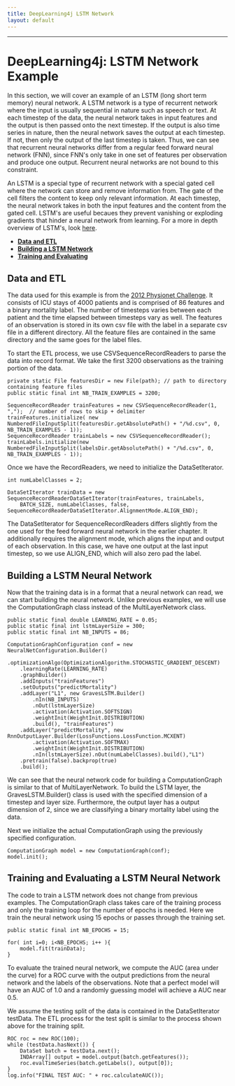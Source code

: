 ```yaml
---
title: DeepLearning4j LSTM Network
layout: default
---
```


------

# DeepLearning4j: LSTM Network Example

In this section, we will cover an example of an LSTM (long short term memory) neural network. A LSTM network is a type of recurrent network where the input is usually sequential in nature such as speech or text. At each timestep of the data, the neural network takes in input features and the output is then passed onto the next timestep. If the output is also time series in nature, then the neural network saves the output at each timestep. If not, then only the output of the last timestep is taken. Thus, we can see that recurrent neural networks differ from a regular feed forward neural network (FNN), since FNN's only take in one set of features per observation and produce one output. Recurrent neural networks are not bound to this constraint.

An LSTM is a special type of recurrent network with a special gated cell where the network can store and remove information from. The gate of the cell filters the content to keep only relevant information. At each timestep, the neural network takes in both the input features and the content from the gated cell. LSTM's are useful becaues they prevent vanishing or exploding gradients that hinder a neural network from learning. For a more in depth overview of LSTM's, look [here](https://deeplearning4j.org/lstm.html).

- [**Data and ETL**](#ETL) 
- [**Building a LSTM Network**](#Building) 
- [**Training and Evaluating**](#Training) 

## <a name="ETL">Data and ETL</a>

The data used for this example is from the [2012 Physionet Challenge](https://physionet.org/challenge/2012/). It consists of ICU stays of 4000 patients and is comprised of 86 features and a binary mortality label. The number of timesteps varies between each patient and the time elapsed between timesteps vary as well. The features of an observation is stored in its own csv file with the label in a separate csv file in a different directory. All the feature files are contained in the same directory and the same goes for the label files.

To start the ETL process, we use CSVSequenceRecordReaders to parse the data into record format. We take the first 3200 observations as the training portion of the data.
		
```
private static File featuresDir = new File(path); // path to directory containing feature files
public static final int NB_TRAIN_EXAMPLES = 3200;

SequenceRecordReader trainFeatures = new CSVSequenceRecordReader(1, ",");  // number of rows to skip + delimiter
trainFeatures.initialize( new NumberedFileInputSplit(featuresDir.getAbsolutePath() + "/%d.csv", 0, NB_TRAIN_EXAMPLES - 1));
SequenceRecordReader trainLabels = new CSVSequenceRecordReader();
trainLabels.initialize(new NumberedFileInputSplit(labelsDir.getAbsolutePath() + "/%d.csv", 0, NB_TRAIN_EXAMPLES - 1));
```

Once we have the RecordReaders, we need to initialize the DataSetIterator. 

```
int numLabelClasses = 2;

DataSetIterator trainData = new SequenceRecordReaderDataSetIterator(trainFeatures, trainLabels,
    BATCH_SIZE, numLabelClasses, false, SequenceRecordReaderDataSetIterator.AlignmentMode.ALIGN_END);
```

The DataSetIterator for SequenceRecordReaders differs slightly from the one used for the feed forward neural network in the earlier chapter. It additionally requires the alignment mode, which aligns the input and output of each observation. In this case, we have one output at the last input timestep, so we use ALIGN_END, which will also zero pad the label. 

## <a name="Building">Building a LSTM Neural Network</a>

Now that the training data is in a format that a neural network can read, we can start building the neural network. Unlike previous examples, we will use the ComputationGraph class instead of the MultiLayerNetwork class.

```
public static final double LEARNING_RATE = 0.05;
public static final int lstmLayerSize = 300;
public static final int NB_INPUTS = 86;

ComputationGraphConfiguration conf = new NeuralNetConfiguration.Builder()
    .optimizationAlgo(OptimizationAlgorithm.STOCHASTIC_GRADIENT_DESCENT)
    .learningRate(LEARNING_RATE)
    .graphBuilder()
    .addInputs("trainFeatures")
    .setOutputs("predictMortality")
    .addLayer("L1", new GravesLSTM.Builder()
        .nIn(NB_INPUTS)
        .nOut(lstmLayerSize)
        .activation(Activation.SOFTSIGN)
        .weightInit(WeightInit.DISTRIBUTION)
        .build(), "trainFeatures")
    .addLayer("predictMortality", new RnnOutputLayer.Builder(LossFunctions.LossFunction.MCXENT)
        .activation(Activation.SOFTMAX)
        .weightInit(WeightInit.DISTRIBUTION)
        .nIn(lstmLayerSize).nOut(numLabelClasses).build(),"L1")
    .pretrain(false).backprop(true)
    .build();
```
We can see that the neural network code for building a ComputationGraph is similar to that of MultiLayerNetwork. To build the LSTM layer, the GravesLSTM.Builder() class is used with the specified dimension of a timestep and layer size. Furthermore, the output layer has a output dimension of 2, since we are classifying a binary mortality label using the data. 

Next we initialize the actual ComputationGraph using the previously specified configuration.

```
ComputationGraph model = new ComputationGraph(conf);
model.init();
```

## <a name="Training">Training and Evaluating a LSTM Neural Network</a>

The code to train a LSTM network does not change from previous examples. The ComputationGraph class takes care of the training process and only the training loop for the number of epochs is needed. Here we train the neural network using 15 epochs or passes through the training set.

```
public static final int NB_EPOCHS = 15;

for( int i=0; i<NB_EPOCHS; i++ ){
    model.fit(trainData); 
}
```
To evaluate the trained neural network, we compute the AUC (area under the curve) for a ROC curve with the output predictions from the neural network and the labels of the observations. Note that a perfect model will have an AUC of 1.0 and a randomly guessing model will achieve a AUC near 0.5. 

We assume the testing split of the data is contained in the DataSetIterator testData. The ETL process for the test split is similar to the process shown above for the training split.

```
ROC roc = new ROC(100);
while (testData.hasNext()) {
    DataSet batch = testData.next();
    INDArray[] output = model.output(batch.getFeatures());
    roc.evalTimeSeries(batch.getLabels(), output[0]);
}
log.info("FINAL TEST AUC: " + roc.calculateAUC());
```
